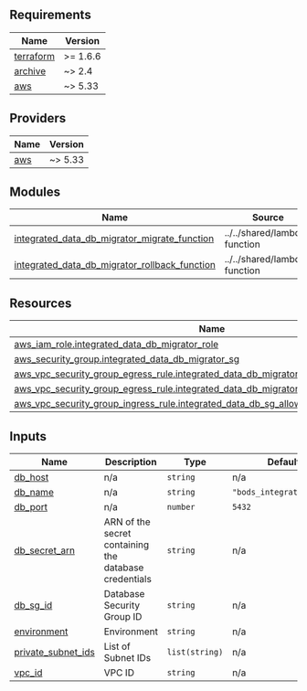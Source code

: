 <!-- BEGIN_AUTOMATED_TF_DOCS_BLOCK -->
## Requirements

| Name | Version |
|------|---------|
| <a name="requirement_terraform"></a> [terraform](#requirement\_terraform) | >= 1.6.6 |
| <a name="requirement_archive"></a> [archive](#requirement\_archive) | ~> 2.4 |
| <a name="requirement_aws"></a> [aws](#requirement\_aws) | ~> 5.33 |

## Providers

| Name | Version |
|------|---------|
| <a name="provider_aws"></a> [aws](#provider\_aws) | ~> 5.33 |

## Modules

| Name | Source | Version |
|------|--------|---------|
| <a name="module_integrated_data_db_migrator_migrate_function"></a> [integrated\_data\_db\_migrator\_migrate\_function](#module\_integrated\_data\_db\_migrator\_migrate\_function) | ../../shared/lambda-function | n/a |
| <a name="module_integrated_data_db_migrator_rollback_function"></a> [integrated\_data\_db\_migrator\_rollback\_function](#module\_integrated\_data\_db\_migrator\_rollback\_function) | ../../shared/lambda-function | n/a |

## Resources

| Name | Type |
|------|------|
| [aws_iam_role.integrated_data_db_migrator_role](https://registry.terraform.io/providers/hashicorp/aws/latest/docs/resources/iam_role) | resource |
| [aws_security_group.integrated_data_db_migrator_sg](https://registry.terraform.io/providers/hashicorp/aws/latest/docs/resources/security_group) | resource |
| [aws_vpc_security_group_egress_rule.integrated_data_db_migrator_sg_allow_all_egress_ipv4](https://registry.terraform.io/providers/hashicorp/aws/latest/docs/resources/vpc_security_group_egress_rule) | resource |
| [aws_vpc_security_group_egress_rule.integrated_data_db_migrator_sg_allow_all_egress_ipv6](https://registry.terraform.io/providers/hashicorp/aws/latest/docs/resources/vpc_security_group_egress_rule) | resource |
| [aws_vpc_security_group_ingress_rule.integrated_data_db_sg_allow_lambda_ingress](https://registry.terraform.io/providers/hashicorp/aws/latest/docs/resources/vpc_security_group_ingress_rule) | resource |

## Inputs

| Name | Description | Type | Default | Required |
|------|-------------|------|---------|:--------:|
| <a name="input_db_host"></a> [db\_host](#input\_db\_host) | n/a | `string` | n/a | yes |
| <a name="input_db_name"></a> [db\_name](#input\_db\_name) | n/a | `string` | `"bods_integrated_data"` | no |
| <a name="input_db_port"></a> [db\_port](#input\_db\_port) | n/a | `number` | `5432` | no |
| <a name="input_db_secret_arn"></a> [db\_secret\_arn](#input\_db\_secret\_arn) | ARN of the secret containing the database credentials | `string` | n/a | yes |
| <a name="input_db_sg_id"></a> [db\_sg\_id](#input\_db\_sg\_id) | Database Security Group ID | `string` | n/a | yes |
| <a name="input_environment"></a> [environment](#input\_environment) | Environment | `string` | n/a | yes |
| <a name="input_private_subnet_ids"></a> [private\_subnet\_ids](#input\_private\_subnet\_ids) | List of Subnet IDs | `list(string)` | n/a | yes |
| <a name="input_vpc_id"></a> [vpc\_id](#input\_vpc\_id) | VPC ID | `string` | n/a | yes |
<!-- END_AUTOMATED_TF_DOCS_BLOCK -->